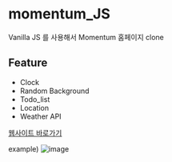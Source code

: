 # momentum_JS
Vanilla JS 를 사용해서 Momentum 홈페이지 clone 

## Feature

- Clock
- Random Background
- Todo_list
- Location
- Weather API


[웹사이트 바로가기](https://jun7867.github.io/momentum_JS/)

example) 
![image](https://user-images.githubusercontent.com/36908476/86537000-f5b28000-bf26-11ea-82f1-e22859dda5e9.png)
